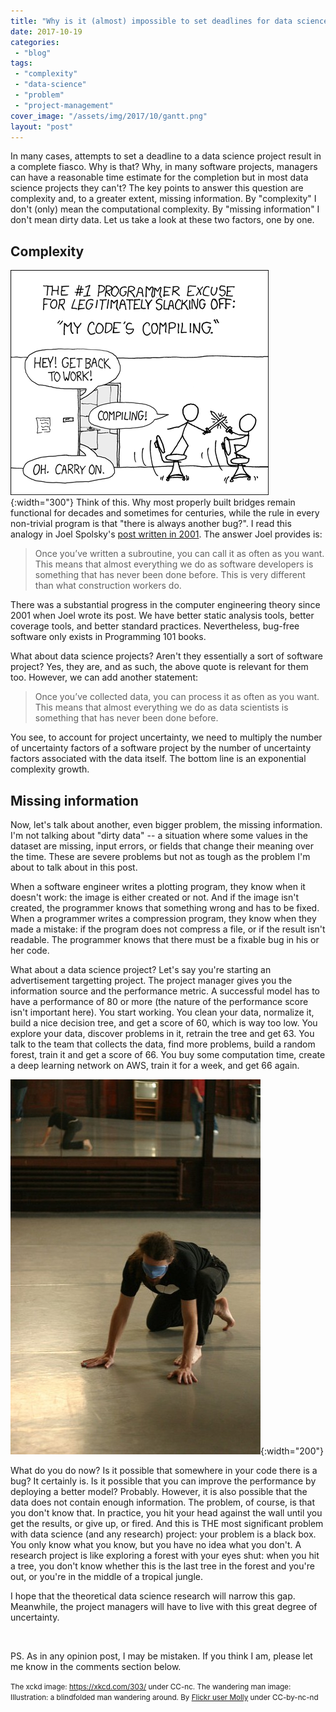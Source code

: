 ```yaml
---
title: "Why is it (almost) impossible to set deadlines for data science projects?"
date: 2017-10-19
categories: 
 - "blog"
tags: 
 - "complexity"
 - "data-science"
 - "problem"
 - "project-management"
cover_image: "/assets/img/2017/10/gantt.png"
layout: "post"
---
```


In many cases, attempts to set a deadline to a data science project result in a complete fiasco. Why is that? Why, in many software projects, managers can have a reasonable time estimate for the completion but in most data science projects they can't? The key points to answer this question are complexity and, to a greater extent, missing information. By "complexity" I don't (only) mean the computational complexity. By "missing information" I don't mean dirty data. Let us take a look at these two factors, one by one.

## Complexity

![Illustration: famous xkcd comic. Two programmers play during the compilation time](/assets/img/2017/10/compiling.png){:width="300"}
Think of this. Why most properly built bridges remain functional for decades and sometimes for centuries, while the rule in every non-trivial program is that "there is always another bug?". I read this analogy in Joel Spolsky's [post written in 2001](https://www.joelonsoftware.com/2001/12/). The answer Joel provides is:

> Once you’ve written a subroutine, you can call it as often as you want. This means that almost everything we do as software developers is something that has never been done before. This is very different than what construction workers do.


There was a substantial progress in the computer engineering theory since 2001 when Joel wrote its post. We have better static analysis tools, better coverage tools, and better standard practices. Nevertheless, bug-free software only exists in Programming 101 books.

What about data science projects? Aren't they essentially a sort of software project? Yes, they are, and as such, the above quote is relevant for them too. However, we can add another statement:

> Once you’ve collected data, you can process it as often as you want. This means that almost everything we do as data scientists is something that has never been done before.


You see, to account for project uncertainty, we need to multiply the number of uncertainty factors of a software project by the number of uncertainty factors associated with the data itself. The bottom line is an exponential complexity growth.

## Missing information

Now, let's talk about another, even bigger problem, the missing information. I'm not talking about "dirty data" -- a situation where some values in the dataset are missing, input errors, or fields that change their meaning over the time. These are severe problems but not as tough as the problem I'm about to talk about in this post.

When a software engineer writes a plotting program, they know when it doesn't work: the image is either created or not. And if the image isn't created, the programmer knows that something wrong and has to be fixed. When a programmer writes a compression program, they know when they made a mistake: if the program does not compress a file, or if the result isn't readable. The programmer knows that there must be a fixable bug in his or her code.

What about a data science project? Let's say you're starting an advertisement targetting project. The project manager gives you the information source and the performance metric. A successful model has to have a performance of 80 or more (the nature of the performance score isn't important here). You start working. You clean your data, normalize it, build a nice decision tree, and get a score of 60, which is way too low. You explore your data, discover problems in it, retrain the tree and get 63. You talk to the team that collects the data, find more problems, build a random forest, train it and get a score of 66. You buy some computation time, create a deep learning network on AWS, train it for a week, and get 66 again.

![Illustration: a blindfolded man wandering around](/assets/img/2017/10/387313596_e0ef59f7bd_z.jpg){:width="200"}

What do you do now? Is it possible that somewhere in your code there is a bug? It certainly is. Is it possible that you can improve the performance by deploying a better model? Probably. However, it is also possible that the data does not contain enough information. The problem, of course, is that you don't know that. In practice, you hit your head against the wall until you get the results, or give up, or fired. And this is THE most significant problem with data science (and any research) project: your problem is a black box. You only know what you know, but you have no idea what you don't. A research project is like exploring a forest with your eyes shut: when you hit a tree, you don't know whether this is the last tree in the forest and you're out, or you're in the middle of a tropical jungle.

I hope that the theoretical data science research will narrow this gap. Meanwhile, the project managers will have to live with this great degree of uncertainty.

 

PS. As in any opinion post, I may be mistaken. If you think I am, please let me know in the comments section below.

<small>The xckd image: https://xkcd.com/303/ under CC-nc. The wandering man image: Illustration: a blindfolded man wandering around. By <a href="https://www.flickr.com/photos/moominmolly/387313596/in/photolist-Ae5QC-dSNMiE-5M2J6B-FUxM3-AjunK-AjunQ-FTekM-7ZHpSg-8kSzar-8ixvSk-FS21G-d3S2m-9HwsZ-FUCHX-dqiKX9-4RRqpp-4vDDzP-67uoV3-2sxeW-46iQs-6p73Ux-SCkuC2-FS4VP-4crvCj-FS6pr-63FdXT-3Mv5CA-5hfAQi-9VV3mh-7G252-nm2Vob-cRyGwd-6Pf8zW-bmS8su-dBtXLu-SL5fu1-9z6YG9-4cg9xS-Vziu3x-Bhet8q-nvTi9a-tV7Fv-6PawCA-6PdYW9-J8R4zo-G3YF6q-JDoTHY-gwmAC2-k9iixX-fqHdVc">Flickr user Molly</a> under CC-by-nc-nd
</small>
